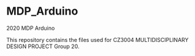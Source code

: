 # MDP_Arduino
2020 MDP Arduino

This repository contains the files used for CZ3004 MULTIDISCIPLINARY DESIGN PROJECT	 Group 20.
